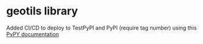 # geotils library

Added CI/CD to deploy to TestPyPI and PyPI (require tag number) using this [PyPY documentation](https://packaging.python.org/en/latest/guides/publishing-package-distribution-releases-using-github-actions-ci-cd-workflows/)  